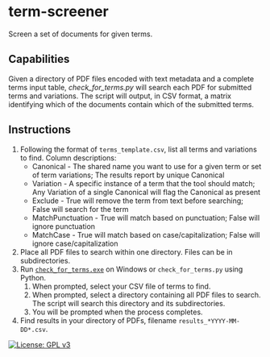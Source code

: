 # term-screener
Screen a set of documents for given terms.

## Capabilities
Given a directory of PDF files encoded with text metadata and a complete terms input table, *check_for_terms.py* will search each PDF for submitted terms and variations. The script will output, in CSV format, a matrix identifying which of the documents contain which of the submitted terms.

## Instructions
1. Following the format of `terms_template.csv`, list all terms and variations to find. Column descriptions:
   - Canonical - The shared name you want to use for a given term or set of term variations; The results report by unique Canonical
   - Variation - A specific instance of a term that the tool should match; Any Variation of a single Canonical will flag the Canonical as present
   - Exclude - True will remove the term from text before searching; False will search for the term
   - MatchPunctuation - True will match based on punctuation; False will ignore punctuation
   - MatchCase - True will match based on case/capitalization; False will ignore case/capitalization
1. Place all PDF files to search within one directory. Files can be in subdirectories.
1. Run [`check_for_terms.exe`](https://penno365-my.sharepoint.com/:u:/g/personal/kevinat_upenn_edu/EZogBD65CyRFrRQBOh1H_j4BbnWUOcqK7NQdSDNK9ioGeg?e=0tngYK) on Windows or `check_for_terms.py` using Python.
   1. When prompted, select your CSV file of terms to find.
   1. When prompted, select a directory containing all PDF files to search. The script will search this directory and its subdirectories.
   1. You will be prompted when the process completes.
1. Find results in your directory of PDFs, filename `results_*YYYY-MM-DD*.csv`.

[![License: GPL v3](https://img.shields.io/badge/License-GPLv3-blue.svg)](https://www.gnu.org/licenses/gpl-3.0)
